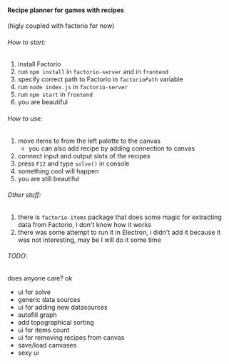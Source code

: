 #### Recipe planner for games with recipes

(higly coupled with factorio for now)

###### How to start:
1. install Factorio
1. run `npm install` in `factorio-server` and in `frontend`
1. specify correct path to Factorio in `factorioPath` variable
1. run `node index.js` in `factorio-server`
1. run `npm start` in `frontend`
1. you are beautiful 

###### How to use:
1. move items to from the left palette to the canvas
    * you can also add recipe by adding connection to canvas
1. connect input and output slots of the recipes
1. press `F12` and type `solve()` in console
1. something cool will happen
1. you are still beautiful

###### Other stuff:
1. there is `factorio-items` package that does some magic for extracting data from Factorio, I don't know how it works
1. there was some attempt to run it in Electron, i didn't add it because it was not interesting, may be I will do it some time

###### TODO:
does anyone care? ok

* ui for solve
* generic data sources
* ui for adding new datasources 
* autofill graph
* add topographical sorting
* ui for items count
* ui for removing recipes from canvas
* save/load canvases
* sexy ui
